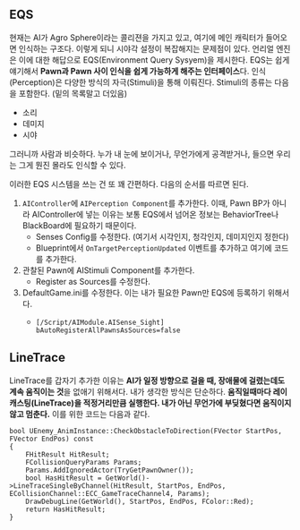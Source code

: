 ## EQS

현재는 AI가 Agro Sphere이라는 콜리젼을 가지고 있고, 여기에 메인 캐릭터가 들어오면 인식하는 구조다. 이렇게 되니 시야각 설정이 복잡해지는 문제점이 있다. 언리얼 엔진은 이에 대한 해답으로 EQS(Environment Query Sysyem)을 제시한다. EQS는 쉽게 얘기해서 **Pawn과 Pawn 사이 인식을 쉽게 가능하게 해주는 인터페이스**다. 인식(Perception)은 다양한 방식의 자극(Stimuli)을 통해 이뤄진다. Stimuli의 종류는 다음을 포함한다. (밑의 목록말고 더있음)

-   소리
-   데미지
-   시야

그러니까 사람과 비슷하다. 누가 내 눈에 보이거나, 무언가에게 공격받거나, 들으면 우리는 그게 뭔진 몰라도 인식할 수 있다.

이러한 EQS 시스템을 쓰는 건 또 꽤 간편하다. 다음의 순서를 따르면 된다.

1.  `AIController`에 `AIPerception Component`를 추가한다. 이때, Pawn BP가 아니라 AIController에 넣는 이유는 보통 EQS에서 넘어온 정보는 BehaviorTree나 BlackBoard에 필요하기 때문이다.
    -   Senses Config를 수정한다. (여기서 시각인지, 청각인지, 데미지인지 정한다)
    -   Blueprint에서 `OnTargetPerceptionUpdated` 이벤트를 추가하고 여기에 코드를 추가한다.
2.  관찰된 Pawn에 AIStimuli Component를 추가한다.
    -   Register as Sources를 수정한다.
3.  DefaultGame.ini를 수정한다. 이는 내가 필요한 Pawn만 EQS에 등록하기 위해서다.
    -   ```
        [/Script/AIModule.AISense_Sight]
        bAutoRegisterAllPawnsAsSources=false
        ```
        

## LineTrace

LineTrace를 갑자기 추가한 이유는 **AI가 일정 방향으로 걸을 때, 장애물에 걸렸는데도 계속 움직이는 것**을 없애기 위해서다. 내가 생각한 방식은 단순하다. **움직일때마다 레이캐스팅(LineTrace)을 적정거리만큼 실행한다. 내가 아닌 무언가에 부딪혔다면 움직이지 않고 멈춘다.** 이를 위한 코드는 다음과 같다.

```
bool UEnemy_AnimInstance::CheckObstacleToDirection(FVector StartPos, FVector EndPos) const
{
    FHitResult HitResult;
    FCollisionQueryParams Params;
    Params.AddIgnoredActor(TryGetPawnOwner());
    bool HasHitResult = GetWorld()->LineTraceSingleByChannel(HitResult, StartPos, EndPos, ECollisionChannel::ECC_GameTraceChannel4, Params);
    DrawDebugLine(GetWorld(), StartPos, EndPos, FColor::Red);
    return HasHitResult;
}
```